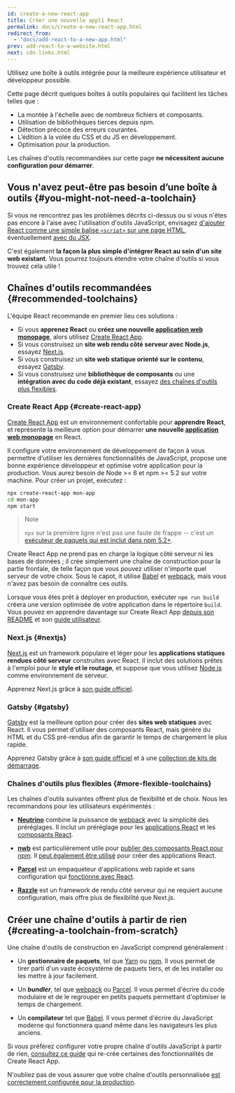 ```yaml
---
id: create-a-new-react-app
title: Créer une nouvelle appli React
permalink: docs/create-a-new-react-app.html
redirect_from:
  - "docs/add-react-to-a-new-app.html"
prev: add-react-to-a-website.html
next: cdn-links.html
---
```


Utilisez une boîte à outils intégrée pour la meilleure expérience utilisateur et développeur possible.

Cette page décrit quelques boîtes à outils populaires qui facilitent les tâches telles que :

* La montée à l'échelle avec de nombreux fichiers et composants.
* Utilisation de bibliothèques tierces depuis npm.
* Détection précoce des erreurs courantes.
* L’édition à la volée du CSS et du JS en développement.
* Optimisation pour la production.

Les chaînes d'outils recommandées sur cette page **ne nécessitent aucune configuration pour démarrer**.

## Vous n'avez peut-être pas besoin d’une boîte à outils {#you-might-not-need-a-toolchain}

Si vous ne rencontrez pas les problèmes décrits ci-dessus ou si vous n'êtes pas encore à l'aise avec l'utilisation d'outils JavaScript, envisagez [d'ajouter React comme une simple balise `<script>` sur une page HTML](/docs/add-react-to-a-website.html), éventuellement [avec du JSX](/docs/add-react-to-a-website.html#optional-try-react-with-jsx).

C'est également **la façon la plus simple d'intégrer React au sein d'un site web existant**. Vous pourrez toujours étendre votre chaîne d'outils si vous trouvez cela utile !

## Chaînes d'outils recommandées {#recommended-toolchains}

L'équipe React recommande en premier lieu ces solutions :

- Si vous **apprenez React** ou **créez une nouvelle [application web monopage](/docs/glossary.html#single-page-application)**, alors utilisez [Create React App](#create-react-app).
- Si vous construisez un **site web rendu côté serveur avec Node.js**, essayez [Next.js](#nextjs).
- Si vous construisez un **site web statique orienté sur le contenu**, essayez [Gatsby](#gatsby).
- Si vous construisez une **bibliothèque de composants** ou une **intégration avec du code déjà existant**, essayez [des chaînes d'outils plus flexibles](#more-flexible-toolchains).

### Create React App {#create-react-app}

[Create React App](http://github.com/facebookincubator/create-react-app) est un environnement confortable pour **apprendre React**, et représente la meilleure option pour démarrer **une nouvelle [application web monopage](/docs/glossary.html#single-page-application)** en React.

Il configure votre environnement de développement de façon à vous permettre d'utiliser les dernières fonctionnalités de JavaScript, propose une bonne expérience développeur et optimise votre application pour la production. Vous aurez besoin de Node >= 6 et npm >= 5.2 sur votre machine. Pour créer un projet, exécutez :

```bash
npx create-react-app mon-app
cd mon-app
npm start
```

>Note
>
>`npx` sur la première ligne n'est pas une faute de frappe -- c'est un [exécuteur de paquets qui est inclut dans npm 5.2+](https://medium.com/@maybekatz/introducing-npx-an-npm-package-runner-55f7d4bd282b).

Create React App ne prend pas en charge la logique côté serveur ni les bases de données ; il crée simplement une chaîne de construction pour la partie frontale, de telle façon que vous pouvez utiliser n'importe quel serveur de votre choix. Sous le capot, it utilise [Babel](http://babeljs.io/) et [webpack](https://webpack.js.org/), mais vous n'avez pas besoin de connaître ces outils.

Lorsque vous êtes prêt à déployer en production, exécuter `npm run build` créera une version optimisée de votre application dans le répertoire `build`. Vous pouvez en apprendre davantage sur Create React App [depuis son README](https://github.com/facebookincubator/create-react-app#create-react-app-) et son [guide utilisateur](https://github.com/facebookincubator/create-react-app/blob/master/packages/react-scripts/template/README.md#table-of-contents).

### Next.js {#nextjs}

[Next.js](https://nextjs.org/) est un framework populaire et léger pour les **applications statiques rendues côté serveur** construites avec React. Il inclut des solutions prêtes à l'emploi pour le **style et le routage**, et suppose que vous utilisez [Node.js](https://nodejs.org/) comme environnement de serveur.

Apprenez Next.js grâce à [son guide officiel](https://nextjs.org/learn/).

### Gatsby {#gatsby}

[Gatsby](https://www.gatsbyjs.org/) est la meilleure option pour créer des **sites web statiques** avec React. Il vous permet d'utiliser des composants React, mais génère du HTML et du CSS pré-rendus afin de garantir le temps de chargement le plus rapide.

Apprenez Gatsby grâce à [son guide officiel](https://www.gatsbyjs.org/docs/) et à une [collection de kits de démarrage](https://www.gatsbyjs.org/docs/gatsby-starters/).

### Chaînes d'outils plus flexibles {#more-flexible-toolchains}

Les chaînes d'outils suivantes offrent plus de flexibilité et de choix. Nous les recommandons pour les utilisateurs expérimentés :

- **[Neutrino](https://neutrinojs.org/)** combine la puissance de [webpack](https://webpack.js.org/) avec la simplicité des préréglages. Il inclut un préréglage pour les [applications React](https://neutrinojs.org/packages/react/) et les [composants React](https://neutrinojs.org/packages/react-components/).

- **[nwb](https://github.com/insin/nwb)** est particulièrement utile pour [publier des composants React pour npm](https://github.com/insin/nwb/blob/master/docs/guides/ReactComponents.md#developing-react-components-and-libraries-with-nwb). Il [peut également être utilisé](https://github.com/insin/nwb/blob/master/docs/guides/ReactApps.md#developing-react-apps-with-nwb) pour créer des applications React.

- **[Parcel](https://parceljs.org/)** est un empaqueteur d'applications web rapide et sans configuration qui [fonctionne avec React](https://parceljs.org/recipes.html#react).

- **[Razzle](https://github.com/jaredpalmer/razzle)** est un framework de rendu côté serveur qui ne requiert aucune configuration, mais offre plus de flexibilité que Next.js.

## Créer une chaîne d'outils à partir de rien {#creating-a-toolchain-from-scratch}

Une chaîne d'outils de construction en JavaScript comprend généralement :

* Un **gestionnaire de paquets**, tel que [Yarn](https://yarnpkg.com/) ou [npm](https://www.npmjs.com/). Il vous permet de tirer parti d'un vaste écosystème de paquets tiers, et de les installer ou les mettre à jour facilement.

* Un **_bundler_**, tel que [webpack](https://webpack.js.org/) ou [Parcel](https://parceljs.org/). Il vous permet d'écrire du code modulaire et de le regrouper en petits paquets permettant d'optimiser le temps de chargement.

* Un **compilateur** tel que [Babel](http://babeljs.io/). Il vous permet d'écrire du JavaScript moderne qui fonctionnera quand même dans les navigateurs les plus anciens.

Si vous préférez configurer votre propre chaîne d'outils JavaScript à partir de rien, [consultez ce guide](https://blog.usejournal.com/creating-a-react-app-from-scratch-f3c693b84658) qui re-crée certaines des fonctionnalités de Create React App.

N'oubliez pas de vous assurer que votre chaîne d'outils personnalisée [est correctement configurée pour la production](/docs/optimizing-performance.html#use-the-production-build).
